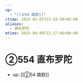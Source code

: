 ```yaml
---
up:
  - "[[②54 南欧]]"
ctime: 2025-03-01T13:19:50+08:00
aliases:
  - 直布罗陀
mtime: 2025-09-09T12:37:06+08:00
---
```


# ②554 直布罗陀

- up: [[②54 南欧]]
